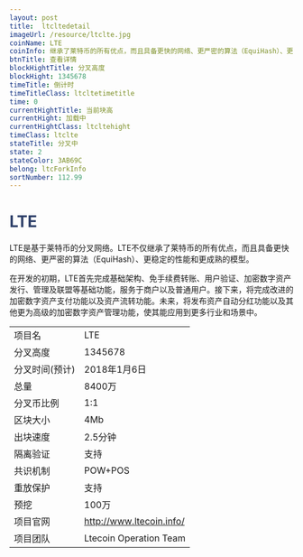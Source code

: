 ```yaml
---
layout: post
title:  ltcltedetail
imageUrl: /resource/ltclte.jpg
coinName: LTE
coinInfo: 继承了莱特币的所有优点，而且具备更快的网络、更严密的算法（EquiHash）、更稳定的性能和更成熟的模型
btnTitle: 查看详情
blockHightTitle: 分叉高度
blockHight: 1345678
timeTitle: 倒计时
timeTitleClass: ltcltetimetitle
time: 0
currentHightTitle: 当前块高
currentHight: 加载中
currentHightClass: ltcltehight
timeClass: ltclte
stateTitle: 分叉中
state: 2
stateColor: 3AB69C
belong: ltcForkInfo
sortNumber: 112.99
---
```

<h1 style="color: #2F416A">LTE</h1>
<p>LTE是基于莱特币的分叉网络。LTE不仅继承了莱特币的所有优点，而且具备更快的网络、更严密的算法（EquiHash）、更稳定的性能和更成熟的模型。
</p>
<p>在开发的初期，LTE首先完成基础架构、免手续费转账、用户验证、加密数字资产发行、管理及联盟等基础功能，服务于商户以及普通用户。接下来，将完成改进的加密数字资产支付功能以及资产流转功能。未来，将发布资产自动分红功能以及其他更为高级的加密数字资产管理功能，使其能应用到更多行业和场景中。
</p>
<table class="center">
  <tbody>
    <tr>
        <td class="tablehalf">项目名</td>
        <td class="tablehalf">LTE</td>
    </tr>
    <tr>
        <td>分叉高度</td>
        <td>1345678</td>
    </tr>
    <tr>
        <td>分叉时间(预计)</td>
        <td>2018年1月6日</td>
    </tr>
    <tr>
        <td>总量</td>
        <td>8400万</td>
    </tr>
    <tr>
        <td>分叉币比例</td>
        <td>1:1</td>
    </tr>
    <tr>
        <td>区块大小</td>
        <td>4Mb</td>
    </tr>
    <tr>
        <td>出块速度</td>
        <td>2.5分钟</td>
    </tr>
    <tr>
        <td>隔离验证</td>
        <td>支持</td>
    </tr>
    <tr>
        <td>共识机制</td>
        <td>POW+POS</td>
    </tr>
    <tr>
        <td>重放保护</td>
        <td>支持</td>
    </tr>
    <tr>
        <td>预挖</td>
        <td>100万</td>
    </tr>
    <tr>
        <td>项目官网</td>
        <td><a href="http://www.ltecoin.info/" target="_blank">http://www.ltecoin.info/</a></td>
    </tr>
    <tr>
        <td>项目团队</td>
        <td>Ltecoin Operation Team</td>
    </tr>
  </tbody>
</table>